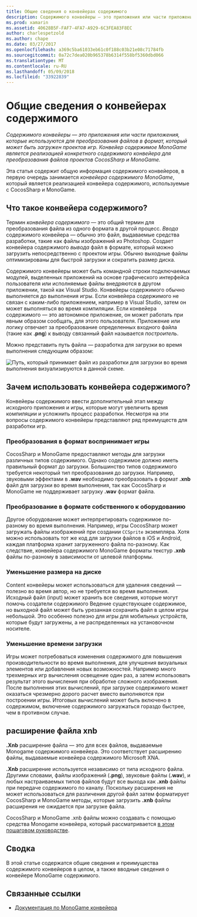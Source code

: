 ```yaml
---
title: Общие сведения о конвейерах содержимого
description: Содержимого конвейеры — это приложения или части приложения, которые используются для преобразования файлов в формат, который может быть загружен проектов игр. Конвейер содержимое MonoGame является реализацией конкретного содержимого конвейера для преобразования файлов проектов CocosSharp и MonoGame.
ms.prod: xamarin
ms.assetid: 40628B5F-FAF7-4FA7-A929-6C3FEA83F8EC
author: charlespetzold
ms.author: chape
ms.date: 03/27/2017
ms.openlocfilehash: a369c5ba61033eb61c0f188c03b21e08c71784fb
ms.sourcegitcommit: 0a72c7dea020b965378b6314f558bf5360dbd066
ms.translationtype: MT
ms.contentlocale: ru-RU
ms.lasthandoff: 05/09/2018
ms.locfileid: "33922839"
---
```

# <a name="introduction-to-content-pipelines"></a>Общие сведения о конвейерах содержимого

_Содержимого конвейеры — это приложения или части приложения, которые используются для преобразования файлов в формат, который может быть загружен проектов игр. Конвейер содержимое MonoGame является реализацией конкретного содержимого конвейера для преобразования файлов проектов CocosSharp и MonoGame._

Эта статья содержит общую информация содержимого конвейеров, в первую очередь занимается *конвейера содержимого MonoGame*, который является реализацией конвейера содержимого, используемые с CocosSharp и MonoGame.


## <a name="what-is-a-content-pipeline"></a>Что такое конвейера содержимого?

Термин *конвейера содержимого* — это общий термин для преобразования файла из одного формата в другой процесс. *Ввода* содержимого конвейера — обычно это файл, выдаваемые средства разработки, такие как файлы изображений из Photoshop. Создает конвейера содержимого *вывода* файл в формате, который можно загрузить непосредственно с проектом игры. Обычно выходные файлы оптимизированы для быстрой загрузки и сократить размер диска.

Содержимого конвейеры может быть командной строки подключаемых модулей, выделенных приложений на основе графического интерфейса пользователя или исполняемые файлы внедряются в другом приложении, такой как Visual Studio. Конвейеры содержимого обычно выполняется до выполнения игры. Если конвейера содержимого не связан с каким-либо приложением, например в Visual Studio, затем он может выполняться во время компиляции. Если конвейера содержимого — это автономное приложение, он может работать при явным образом сообщать, для этого пользователя. Приложение или логику отвечает за преобразование определенных входного файла (такие как **.png**) к выводу связанный файл называется *построитель*. 

Можно представить путь файла — разработка для загрузки во время выполнения следующим образом:

![](introduction-images/image1.png "Путь, который принимает файл из разработки для загрузки во время выполнения визуализируются в данной схеме.")

## <a name="why-use-a-content-pipeline"></a>Зачем использовать конвейера содержимого?

Конвейеры содержимого ввести дополнительный этап между исходного приложения и игры, которые могут увеличить время компиляции и усложнить процесс разработки. Несмотря на эти вопросы содержимого конвейеры представляют ряд преимуществ для разработки игр.


### <a name="converting-to-a-format-understood-by-the-game"></a>Преобразования в формат воспринимает игры

CocosSharp и MonoGame предоставляют методы для загрузки различных типов содержимого. Однако содержимое должно иметь правильный формат до загрузки. Большинство типов содержимого требуется некоторый тип преобразования до загрузки. Например, звуковыми эффектами в **.wav** необходимо преобразовать в формат **.xnb** файл для загрузки во время выполнения, так как CocosSharp и MonoGame не поддерживает загрузку **.wav** формат файла.


### <a name="converting-to-a-format-native-to-the-hardware"></a>Преобразование в формате собственного к оборудованию

Другое оборудование может интерпретировать содержимое по-разному во время выполнения. Например, игры CocosSharp может загружать файлы изображений при создании `CCSprite` экземпляра. Хотя можно использовать тот же код для загрузки файлов в iOS и Android, каждая платформа хранит загруженного файла по-разному. Как следствие, конвейера содержимого MonoGame форматы текстур **.xnb** файлы по-разному в зависимости от целевой платформы.


### <a name="reducing-size-on-disk"></a>Уменьшение размера на диске 

Content конвейеры может использоваться для удаления сведений — полезно во время автор, но не требуется во время выполнения. Исходный файл (input) может хранить все сведения, которые могут помочь создатели содержимого Ведение существующее содержимое, но выходной файл может быть урезанная сохранить файл в целом игры небольшой. Это особенно полезно для игры для мобильных устройств, которые будут загружены, а не распределенных на установочном носителе.


### <a name="reducing-load-time"></a>Уменьшение времени загрузки

Игры может потребоваться изменения содержимого для повышения производительности во время выполнения, для улучшения визуальных элементов или добавления новых возможностей. Например много трехмерных игр вычисления освещение один раз, а затем использовать результат этого вычисления при обработке сложного изображения. После выполнения этих вычислений, при загрузке содержимого может оказаться чрезмерно дорого расчет вместо выполняются при построении игры. Итоговых вычислений может быть включено в содержимом, включение содержимого загружаться гораздо быстрее, чем в противном случае. 


## <a name="xnb-file-extension"></a>расширение файла xnb

**.Xnb** расширение файла — это для всех файлов, выдаваемые Monogame содержимого конвейера. Это соответствует расширению файлы, выдаваемые конвейера содержимого Microsoft XNA.

**.Xnb** расширение используется независимо от типа исходного файла. Другими словами, файлы изображений (**.png**), звуковые файлы (**.wav**), и любых настраиваемых типов файлов будут все выхода как **.xnb** файлы при передаче содержимого по каналу. Поскольку расширения не может использоваться для различения другой файл затем форматирует CocosSharp и MonoGame методы, которые загрузить **.xnb** файлы расширения не ожидается при загрузке файла.

CocosSharp и MonoGame .xnb файлы можно создавать с помощью средства Monogame конвейера, который рассматривается [в этом пошаговом руководстве](~/graphics-games/cocossharp/content-pipeline/walkthrough.md).


## <a name="summary"></a>Сводка

В этой статье содержатся общие сведения и преимущества содержимого конвейеров в целом, а также вводные сведения о конвейере MonoGame содержимого.

## <a name="related-links"></a>Связанные ссылки

- [Документация по MonoGame конвейера](http://www.monogame.net/documentation/?page=Pipeline)
